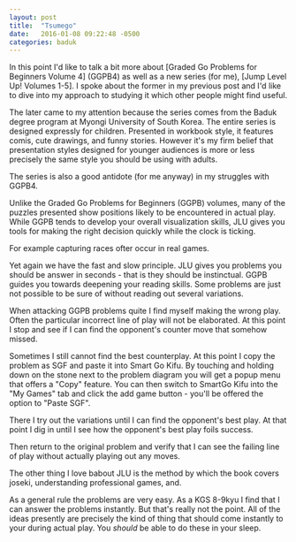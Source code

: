 ```yaml
---
layout: post
title:  "Tsumego"
date:   2016-01-08 09:22:48 -0500
categories: baduk
---
```


In this point I'd like to talk a bit more about [Graded Go Problems for
Beginners Volume 4] (GGPB4) as well as a new series (for me), [Jump Level Up!
Volumes 1-5]. I spoke about the former in my previous post and I'd
like to dive into my approach to studying it which other people might
find useful.

The later came to my attention because the series comes from the Baduk
degree program at Myongi University of South Korea. The entire series
is designed expressly for children. Presented in workbook style, it
features comis, cute drawings, and funny stories. However it's my firm
belief that presentation styles designed for younger audiences is more
or less precisely the same style you should be using with adults.

The series is also a good antidote (for me anyway) in my struggles
with GGPB4.

Unlike the Graded Go Problems for Beginners (GGPB) volumes, many of
the puzzles presented show positions likely to be encountered in
actual play. While GGPB tends to develop your overall visualization
skills, JLU gives you tools for making the right decision quickly
while the clock is ticking.

For example capturing races ofter occur in real games.

Yet again we have the fast and slow principle. JLU gives you problems
you should be answer in seconds - that is they should be
instinctual. GGPB guides you towards deepening your reading
skills. Some problems are just not possible to be sure of without
reading out several variations.

When attacking GGPB problems quite I find myself making the wrong
play. Often the particular incorrect line of play will not be
elaborated. At this point I stop and see if I can find the opponent's
counter move that somehow missed.

Sometimes I still cannot find the best counterplay. At this point I
copy the problem as SGF and paste it into Smart Go Kifu. By touching
and holding down on the stone next to the problem diagram you will get
a popup menu that offers a "Copy" feature. You can then switch to
SmartGo Kifu into the "My Games" tab and click the add game button -
you'll be offered the option to "Paste SGF".

There I try
out the variations until I can find the opponent's best play. At that
point I dig in until I see how the opponent's best play foils success.

Then return to the original problem and verify that I can see the
failing line of play without actually playing out any moves.

The other thing I love babout JLU is the method by which the book
covers joseki, understanding professional games, and.

As a general rule the problems are very easy. As a KGS 8-9kyu I find
that I can answer the problems instantly. But that's really not the
point. All of the ideas presently are precisely the kind of thing that
should come instantly to your during actual play. You *should* be able
to do these in your sleep.
